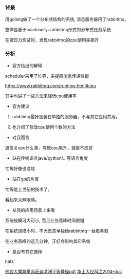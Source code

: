 ### 背景

用golang做了一个分布式结构的系统, 消息服务器用了rabbitmq。

整体是基于machinery+rabbitmq形式的分布式任务系统

在做压力测试时，发现rabbitmq的cpu使用率飙升


### 分析

* 官方给出的解释

scheduler采用了忙等，来提高消息传递性能

https://www.rabbitmq.com/runtime.html#cpu

其中也讲了一些方法来降低cpu使用率

* 官方建议

1. rabbtimq最好是装在单独的服务器，不与其它应用共用。

2. 也介绍了修改cpu使用个数的方法

* 对我而言

通信关cpu什么事，导致cpu飙升，就是不应该

* 站在传统语言java/python/...等语言角度

忙等好像也没啥

* 站在go的角度

忙等是上世纪的技术了。

看起来太辣眼睛。

* 从我的应用场景上来看

系统规模可大可小, 而且业务高峰时间很短

在系统规模小时，不大愿意单独给rabbitmq一台服务器

在业务高峰的这几分钟，正好会影响其它系统

* 是否有其它选择

nats

[佛說大乘無量壽莊嚴清淨平等覺經pdf](http://doc.sxjy360.top/book/佛說大乘無量壽莊嚴清淨平等覺經(難字注音).pdf)
[净土大经科注2014-doc](http://doc.sxjy360.top/book/净土大经科注2014-doc.zip)
